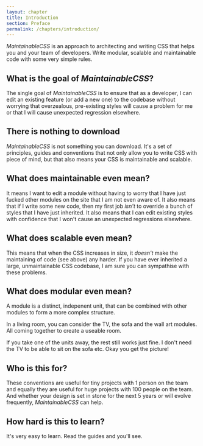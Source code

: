 ```yaml
---
layout: chapter
title: Introduction
section: Preface
permalink: /chapters/introduction/
---
```


*MaintainableCSS* is an approach to architecting and writing CSS that helps you and your team of developers. Write modular, scalable and maintainable code with some very simple rules.

## What is the goal of *MaintainableCSS*?

The single goal of *MaintainableCSS* is to ensure that as a developer, I can edit an existing feature (or add a new one) to the codebase without worrying that overzealous, pre-existing styles will cause a problem for me or that I will cause unexpected regression elsewhere.

## There is nothing to download

*MaintainableCSS* is not something you can download. It's a set of principles, guides and conventions that not only allow you to write CSS with piece of mind, but that also means your CSS is maintainable and scalable.

## What does maintainable even mean?

It means I want to edit a module without having to worry that I have just fucked other modules on the site that I am not even aware of. It also means that if I write some new code, then my first job *isn't* to override a bunch of styles that I have just inherited. It also means that I can edit existing styles with confidence that I won't cause an unexpected regressions elsewhere.

## What does scalable even mean?

This means that when the CSS increases in size, it *doesn't* make the maintaining of code (see above) any harder. If you have ever inherited a large, unmaintainable CSS codebase, I am sure you can sympathise with these problems.

## What does modular even mean?

A module is a distinct, indepenent unit, that can be combined with other modules to form a more complex structure.

In a living room, you can consider the TV, the sofa and the wall art modules. All coming together to create a useable room.

If you take one of the units away, the rest still works just fine. I don't need the TV to be able to sit on the sofa etc. Okay you get the picture!

## Who is this for?

These conventions are useful for tiny projects with 1 person on the team and equally they are useful for huge projects with 100 people on the team. And whether your design is set in stone for the next 5 years or will evolve frequently, *MaintainableCSS* can help.

## How hard is this to learn?

It's very easy to learn. Read the guides and you'll see.
